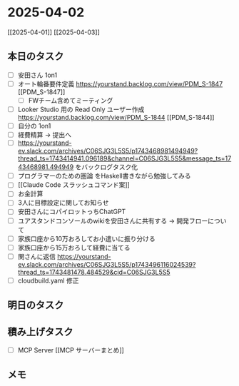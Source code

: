 # 2025-04-02

[[2025-04-01]] [[2025-04-03]]

## 本日のタスク

- [ ] 安田さん 1on1
- [ ] オート輪番要件定義 https://yourstand.backlog.com/view/PDM_S-1847 [[PDM_S-1847]]
  - [ ] FWチーム含めてミーティング
- [ ] Looker Studio 用の Read Only ユーザー作成 https://yourstand.backlog.com/view/PDM_S-1844 [[PDM_S-1844]]
- [ ] 自分の 1on1
- [ ] 経費精算 -> 提出へ
- [ ] https://yourstand-ev.slack.com/archives/C06SJG3L5S5/p1743468981494949?thread_ts=1743414941.096189&channel=C06SJG3L5S5&message_ts=1743468981.494949 をバックログタスク化
- [ ] プログラマーのための圏論 をHaskell書きながら勉強してみる
- [ ] [[Claude Code スラッシュコマンド案]]
- [ ] お金計算
- [ ] 3人に目標設定に関してお知らせ
- [ ] 安田さんにコパイロットっちChatGPT
- [ ] ユアスタンドコンソールのwikiを安田さんに共有する → 開発フローについて
- [ ] 家族口座から10万おろしてお小遣いに振り分ける
- [ ] 家族口座から15万おろして経費に当てる
- [ ] 関さんに返信 https://yourstand-ev.slack.com/archives/C06SJG3L5S5/p1743496116024539?thread_ts=1743481478.484529&cid=C06SJG3L5S5
- [ ] cloudbuild.yaml 修正

## 明日のタスク

## 積み上げタスク

- [ ] MCP Server [[MCP サーバーまとめ]]

## メモ
